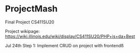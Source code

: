 # ProjectMash
Final Project CS411SU20

Project wikipage: https://wiki.illinois.edu/wiki/display/CS411SU20/PHP+is+da+Best 

Jul 24th
Step 1: Implement CRUD on project with frontendß
